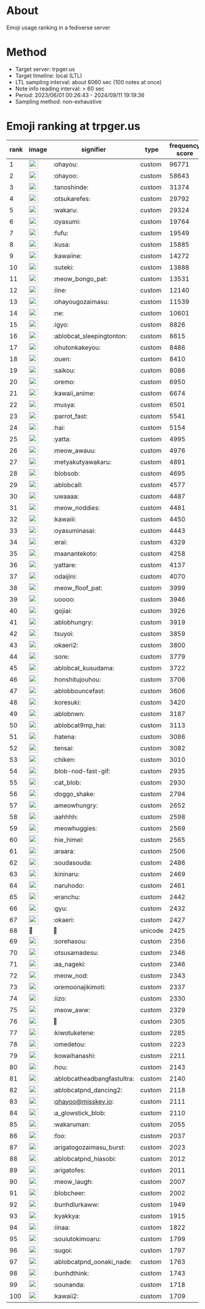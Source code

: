 # About
Emoji usage ranking in a fediverse server

# Method
- Target server: trpger.us
- Target timeline: local (LTL)
- LTL sampling interval: about 6060 sec (100 notes at once)
- Note info reading interval: > 60 sec
- Period: 2023/06/01 00:26:43 - 2024/09/11 19:19:36 
- Sampling method: non-exhaustive

# Emoji ranking at trpger.us

|rank|image|signifier|type|frequency score|
|----|----|----|----|----|
|1|<img height="24" src="https://trpger.us/emoji/ohayou.webp">|:ohayou:|custom|96771|
|2|<img height="24" src="https://trpger.us/emoji/ohayoo.webp">|:ohayoo:|custom|58643|
|3|<img height="24" src="https://trpger.us/emoji/tanoshinde.webp">|:tanoshinde:|custom|31374|
|4|<img height="24" src="https://trpger.us/emoji/otsukarefes.webp">|:otsukarefes:|custom|29792|
|5|<img height="24" src="https://trpger.us/emoji/wakaru.webp">|:wakaru:|custom|29324|
|6|<img height="24" src="https://trpger.us/emoji/oyasumi.webp">|:oyasumi:|custom|19764|
|7|<img height="24" src="https://trpger.us/emoji/fufu.webp">|:fufu:|custom|19549|
|8|<img height="24" src="https://trpger.us/emoji/kusa.webp">|:kusa:|custom|15885|
|9|<img height="24" src="https://trpger.us/emoji/kawaiine.webp">|:kawaiine:|custom|14272|
|10|<img height="24" src="https://trpger.us/emoji/suteki.webp">|:suteki:|custom|13888|
|11|<img height="24" src="https://trpger.us/emoji/meow_bongo_pat.webp">|:meow_bongo_pat:|custom|13531|
|12|<img height="24" src="https://trpger.us/emoji/iine.webp">|:iine:|custom|12140|
|13|<img height="24" src="https://trpger.us/emoji/ohayougozaimasu.webp">|:ohayougozaimasu:|custom|11539|
|14|<img height="24" src="https://trpger.us/emoji/ne.webp">|:ne:|custom|10601|
|15|<img height="24" src="https://trpger.us/emoji/igyo.webp">|:igyo:|custom|8826|
|16|<img height="24" src="https://trpger.us/emoji/ablobcat_sleepingtonton.webp">|:ablobcat_sleepingtonton:|custom|8615|
|17|<img height="24" src="https://trpger.us/emoji/ohutonkakeyou.webp">|:ohutonkakeyou:|custom|8486|
|18|<img height="24" src="https://trpger.us/emoji/ouen.webp">|:ouen:|custom|8410|
|19|<img height="24" src="https://trpger.us/emoji/saikou.webp">|:saikou:|custom|8086|
|20|<img height="24" src="https://trpger.us/emoji/oremo.webp">|:oremo:|custom|6950|
|21|<img height="24" src="https://trpger.us/emoji/kawaii_anime.webp">|:kawaii_anime:|custom|6674|
|22|<img height="24" src="https://trpger.us/emoji/musya.webp">|:musya:|custom|6501|
|23|<img height="24" src="https://trpger.us/emoji/parrot_fast.webp">|:parrot_fast:|custom|5541|
|24|<img height="24" src="https://trpger.us/emoji/hai.webp">|:hai:|custom|5154|
|25|<img height="24" src="https://trpger.us/emoji/yatta.webp">|:yatta:|custom|4995|
|26|<img height="24" src="https://trpger.us/emoji/meow_awauu.webp">|:meow_awauu:|custom|4976|
|27|<img height="24" src="https://trpger.us/emoji/metyakutyawakaru.webp">|:metyakutyawakaru:|custom|4891|
|28|<img height="24" src="https://trpger.us/emoji/blobsob.webp">|:blobsob:|custom|4695|
|29|<img height="24" src="https://trpger.us/emoji/ablobcall.webp">|:ablobcall:|custom|4577|
|30|<img height="24" src="https://trpger.us/emoji/uwaaaa.webp">|:uwaaaa:|custom|4487|
|31|<img height="24" src="https://trpger.us/emoji/meow_noddies.webp">|:meow_noddies:|custom|4481|
|32|<img height="24" src="https://trpger.us/emoji/kawaiii.webp">|:kawaiii:|custom|4450|
|33|<img height="24" src="https://trpger.us/emoji/oyasuminasai.webp">|:oyasuminasai:|custom|4443|
|34|<img height="24" src="https://trpger.us/emoji/erai.webp">|:erai:|custom|4329|
|35|<img height="24" src="https://trpger.us/emoji/maanantekoto.webp">|:maanantekoto:|custom|4258|
|36|<img height="24" src="https://trpger.us/emoji/yattare.webp">|:yattare:|custom|4137|
|37|<img height="24" src="https://trpger.us/emoji/odaijini.webp">|:odaijini:|custom|4070|
|38|<img height="24" src="https://trpger.us/emoji/meow_floof_pat.webp">|:meow_floof_pat:|custom|3999|
|39|<img height="24" src="https://trpger.us/emoji/uoooo.webp">|:uoooo:|custom|3946|
|40|<img height="24" src="https://trpger.us/emoji/gojiai.webp">|:gojiai:|custom|3926|
|41|<img height="24" src="https://trpger.us/emoji/ablobhungry.webp">|:ablobhungry:|custom|3919|
|42|<img height="24" src="https://trpger.us/emoji/tsuyoi.webp">|:tsuyoi:|custom|3859|
|43|<img height="24" src="https://trpger.us/emoji/okaeri2.webp">|:okaeri2:|custom|3800|
|44|<img height="24" src="https://trpger.us/emoji/sore.webp">|:sore:|custom|3779|
|45|<img height="24" src="https://trpger.us/emoji/ablobcat_kusudama.webp">|:ablobcat_kusudama:|custom|3722|
|46|<img height="24" src="https://trpger.us/emoji/honshitujouhou.webp">|:honshitujouhou:|custom|3706|
|47|<img height="24" src="https://trpger.us/emoji/ablobbouncefast.webp">|:ablobbouncefast:|custom|3606|
|48|<img height="24" src="https://trpger.us/emoji/koresuki.webp">|:koresuki:|custom|3420|
|49|<img height="24" src="https://trpger.us/emoji/ablobnwn.webp">|:ablobnwn:|custom|3187|
|50|<img height="24" src="https://trpger.us/emoji/ablobcat9mp_hai.webp">|:ablobcat9mp_hai:|custom|3113|
|51|<img height="24" src="https://trpger.us/emoji/hatena.webp">|:hatena:|custom|3086|
|52|<img height="24" src="https://trpger.us/emoji/tensai.webp">|:tensai:|custom|3082|
|53|<img height="24" src="https://trpger.us/emoji/chiken.webp">|:chiken:|custom|3010|
|54|<img height="24" src="https://trpger.us/emoji/blob-nod-fast-gif.webp">|:blob-nod-fast-gif:|custom|2935|
|55|<img height="24" src="https://trpger.us/emoji/cat_blob.webp">|:cat_blob:|custom|2930|
|56|<img height="24" src="https://trpger.us/emoji/doggo_shake.webp">|:doggo_shake:|custom|2794|
|57|<img height="24" src="https://trpger.us/emoji/ameowhungry.webp">|:ameowhungry:|custom|2652|
|58|<img height="24" src="https://trpger.us/emoji/aahhhh.webp">|:aahhhh:|custom|2598|
|59|<img height="24" src="https://trpger.us/emoji/meowhuggies.webp">|:meowhuggies:|custom|2569|
|60|<img height="24" src="https://trpger.us/emoji/hie_himei.webp">|:hie_himei:|custom|2565|
|61|<img height="24" src="https://trpger.us/emoji/araara.webp">|:araara:|custom|2506|
|62|<img height="24" src="https://trpger.us/emoji/soudasouda.webp">|:soudasouda:|custom|2486|
|63|<img height="24" src="https://trpger.us/emoji/kininaru.webp">|:kininaru:|custom|2469|
|64|<img height="24" src="https://trpger.us/emoji/naruhodo.webp">|:naruhodo:|custom|2461|
|65|<img height="24" src="https://trpger.us/emoji/eranchu.webp">|:eranchu:|custom|2442|
|66|<img height="24" src="https://trpger.us/emoji/gyu.webp">|:gyu:|custom|2432|
|67|<img height="24" src="https://trpger.us/emoji/okaeri.webp">|:okaeri:|custom|2427|
|68|🍮|🍮|unicode|2425|
|69|<img height="24" src="https://trpger.us/emoji/sorehasou.webp">|:sorehasou:|custom|2356|
|70|<img height="24" src="https://trpger.us/emoji/otsusamadesu.webp">|:otsusamadesu:|custom|2346|
|71|<img height="24" src="https://trpger.us/emoji/aa_nageki.webp">|:aa_nageki:|custom|2346|
|72|<img height="24" src="https://trpger.us/emoji/meow_nod.webp">|:meow_nod:|custom|2343|
|73|<img height="24" src="https://trpger.us/emoji/oremoonajikimoti.webp">|:oremoonajikimoti:|custom|2337|
|74|<img height="24" src="https://trpger.us/emoji/iizo.webp">|:iizo:|custom|2330|
|75|<img height="24" src="https://trpger.us/emoji/meow_aww.webp">|:meow_aww:|custom|2329|
|76|<img height="24" src="https://trpger.us/emoji/birthday.webp">|:birthday:|custom|2305|
|77|<img height="24" src="https://trpger.us/emoji/kiwotuketene.webp">|:kiwotuketene:|custom|2285|
|78|<img height="24" src="https://trpger.us/emoji/omedetou.webp">|:omedetou:|custom|2223|
|79|<img height="24" src="https://trpger.us/emoji/kowaihanashi.webp">|:kowaihanashi:|custom|2211|
|80|<img height="24" src="https://trpger.us/emoji/hou.webp">|:hou:|custom|2143|
|81|<img height="24" src="https://trpger.us/emoji/ablobcatheadbangfastultra.webp">|:ablobcatheadbangfastultra:|custom|2140|
|82|<img height="24" src="https://trpger.us/emoji/ablobcatpnd_dancing2.webp">|:ablobcatpnd_dancing2:|custom|2118|
|83|<img height="24" src="https://trpger.us/emoji/ohayoo.webp">|:ohayoo@misskey.io:|custom|2111|
|84|<img height="24" src="https://trpger.us/emoji/a_glowstick_blob.webp">|:a_glowstick_blob:|custom|2110|
|85|<img height="24" src="https://trpger.us/emoji/wakaruman.webp">|:wakaruman:|custom|2055|
|86|<img height="24" src="https://trpger.us/emoji/foo.webp">|:foo:|custom|2037|
|87|<img height="24" src="https://trpger.us/emoji/arigatogozaimasu_burst.webp">|:arigatogozaimasu_burst:|custom|2023|
|88|<img height="24" src="https://trpger.us/emoji/ablobcatpnd_hiasobi.webp">|:ablobcatpnd_hiasobi:|custom|2012|
|89|<img height="24" src="https://trpger.us/emoji/arigatofes.webp">|:arigatofes:|custom|2011|
|90|<img height="24" src="https://trpger.us/emoji/meow_laugh.webp">|:meow_laugh:|custom|2007|
|91|<img height="24" src="https://trpger.us/emoji/blobcheer.webp">|:blobcheer:|custom|2002|
|92|<img height="24" src="https://trpger.us/emoji/bunhdlurkaww.webp">|:bunhdlurkaww:|custom|1949|
|93|<img height="24" src="https://trpger.us/emoji/kyakkya.webp">|:kyakkya:|custom|1915|
|94|<img height="24" src="https://trpger.us/emoji/iinaa.webp">|:iinaa:|custom|1822|
|95|<img height="24" src="https://trpger.us/emoji/souiutokimoaru.webp">|:souiutokimoaru:|custom|1799|
|96|<img height="24" src="https://trpger.us/emoji/sugoi.webp">|:sugoi:|custom|1797|
|97|<img height="24" src="https://trpger.us/emoji/ablobcatpnd_oonaki_nade.webp">|:ablobcatpnd_oonaki_nade:|custom|1763|
|98|<img height="24" src="https://trpger.us/emoji/bunhdthink.webp">|:bunhdthink:|custom|1743|
|99|<img height="24" src="https://trpger.us/emoji/sounanda.webp">|:sounanda:|custom|1718|
|100|<img height="24" src="https://trpger.us/emoji/kawaii2.webp">|:kawaii2:|custom|1709|
